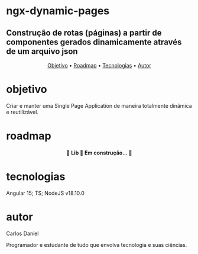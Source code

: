
# ngx-dynamic-pages

## Construção de rotas (páginas) a partir de componentes gerados dinamicamente através de um arquivo json


<p align="center">
 <a href="#objetivo">Objetivo</a> •
 <a href="#roadmap">Roadmap</a> • 
 <a href="#tecnologias">Tecnologias</a> • 
 <a href="#autor">Autor</a>
</p>


# objetivo

Criar e manter uma Single Page Application de maneira totalmente dinâmica e reutilizável.

# roadmap

<h4 align="center"> 
	🚧 Lib 🚀 Em construção...  🚧
</h4>

# tecnologias

Angular 15; TS; NodeJS v18.10.0

# autor

Carlos Daniel

Programador e estudante de tudo que envolva tecnologia e suas ciências.

